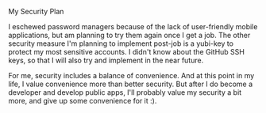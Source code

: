 My Security Plan

I eschewed password managers because of the lack of user-friendly mobile
applications, but am planning to try them again once I get a job. The other
security measure I'm planning to implement post-job is a yubi-key to protect
my most sensitive accounts. I didn't know about the GitHub SSH keys, so 
that I will also try and implement in the near future. 

For me, security includes a balance of convenience. And at this point in my
life, I value convenience more than better security. But after I do become
a developer and develop public apps, I'll probably value my security a bit
more, and give up some convenience for it :).

